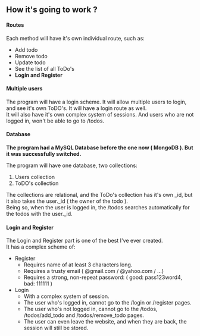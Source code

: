 ## How it's going to work ?

#### Routes

Each method will have it's own individual route, such as:
* Add todo
* Remove todo
* Update todo
* See the list of all ToDo's 
* **Login and Register**

#### Multiple users

The program will have a login scheme.
It will allow multiple users to login, and see it's own ToDO's.
It will have a login route as well.  
It will also have it's own complex system of sessions. And users who are not logged in, won't be able to go to /todos.

#### Database

**The program had a MySQL Database before the one now ( MongoDB ). But it was successfully switched.**  

The program will have one database, two collections:

1. Users collection
2. ToDO's collection

The collections are relational, and the ToDo's collection has it's own _id, but it also takes the user._id ( the owner of the todo ).  
Being so, when the user is logged in, the /todos searches automatically for the todos with the user._id.  

#### Login and Register

The Login and Register part is one of the best I've ever created.  
It has a complex scheme of:
* Register
    * Requires name of at least 3 characters long.
    * Requires a trusty email ( @gmail.com / @yahoo.com / ...)
    * Requires a strong, non-repeat password: ( good: pass123word4, bad: 111111 )
* Login
    * With a complex system of session.
    * The user who's logged in, cannot go to the /login or /register pages.
    * The user who's not logged in, cannot go to the /todos, /todos/add_todo and /todos/remove_todo pages.
    * The user can even leave the website, and when they are back, the session will still be stored.

